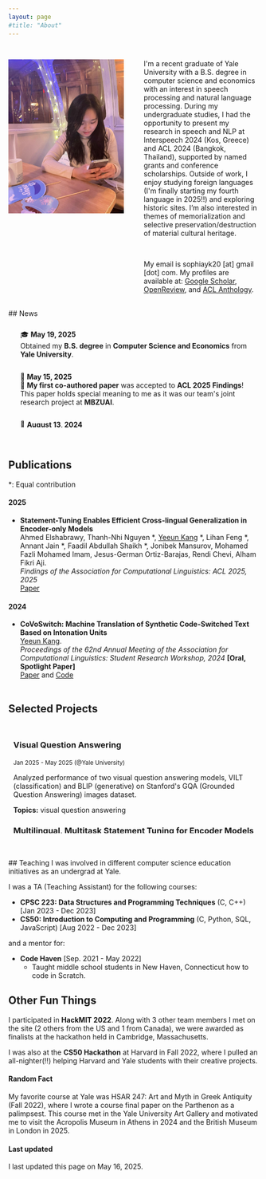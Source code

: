 ```yaml
---
layout: page
#title: "About"
---
```


<div style="display: flex;" class='author-profile'>
    <div style="flex: 50%; padding-right: 20px;">
        <!-- Left Column Content -->
        <h2></h2>
          <img src="/assets/images/profilepic.jpg"> 
    </div>
    <div style="flex: 50%; padding-left: 20px;">
        <!-- Right Column Content -->
        <h2></h2>
        <p>
        I'm a recent graduate of Yale University with a B.S. degree in computer science and economics with an interest in speech processing and natural language processing. During my undergraduate studies, I had the opportunity to present my research in speech and NLP at Interspeech 2024 (Kos, Greece) and ACL 2024 (Bangkok, Thailand), supported by named grants and conference scholarships. Outside of work, I enjoy studying foreign languages (I'm finally starting my fourth language in 2025!!) and exploring historic sites. I’m also interested in themes of memorialization and selective preservation/destruction of material cultural heritage.
        </p>
        <br/>
        <p>
        My email is sophiayk20 [at] gmail [dot] com.
        My profiles are available at: <a href="https://scholar.google.com/citations?user=HSrWfxoAAAAJ&hl=en">Google Scholar</a>, <a href="https://openreview.net/profile?id=~Yeeun_Kang1">OpenReview</a>, and <a href="https://aclanthology.org/people/y/yeeun-kang/">ACL Anthology</a>.
        </p>
    </div>
</div>

<br>
## News
<div style="height: 200px; overflow-y: scroll; padding: 10px;">

<div style="padding: 1em;">
  🎓 <strong>May 19, 2025</strong><br>
  Obtained my <strong>B.S. degree</strong> in <strong>Computer Science and Economics</strong> from <strong>Yale University</strong>.
</div>

<div style="padding: 1em;">
  📄 <strong>May 15, 2025</strong><br>
  🎉 <strong>My first co-authored paper</strong> was accepted to <strong>ACL 2025 Findings</strong>!<br>
  This paper holds special meaning to me as it was our team's joint research project at <strong>MBZUAI</strong>.
</div>

<div style="padding: 1em;">
  🌟 <strong>August 13, 2024</strong><br>
  <strong>CoVoSwitch</strong> was selected as a <em>Spotlight Paper</em> at the <strong>ACL 2024 Student Research Workshop</strong>.<br>
  🧾 Gave a <strong>poster presentation</strong> on <strong>August 11</strong> and an <strong>oral presentation</strong> on <strong>August 12</strong>!
</div>

<div style="padding: 1em;">
  📝 <strong>July 9, 2024</strong><br>
  <strong>My first paper</strong> was accepted to the <strong>Student Research Workshop</strong> at <strong>ACL 2024</strong>.<br>
  ✈️ I was also awarded a <strong>travel grant</strong> to attend ACL in person in Bangkok, Thailand.<br>
</div>

<div style="padding: 1em;">
  🏅 <strong>June 26, 2024</strong><br>
  Our team of 5 (from the U.S., China, India, and Vietnam) at <strong>MBZUAI UGRIP</strong> received the <strong>Best Team Award</strong> from <strong>Prof. Timothy Baldwin</strong>, Provost of MBZUAI.<br>
  🥇 Ranked <strong>1st out of 9</strong> ML/CV/NLP teams for research content on <strong>multilingual, multitask statement tuning of encoder models</strong>.
</div>

<div style="padding: 1em;">
  🗣️ <strong>June 6, 2024</strong><br>
  Accepted to <strong>Interspeech YFRSW 2024</strong>!<br>
  🎤 Awarded a <strong>scholarship</strong> to attend and present my <strong>speech processing research</strong> at <strong>Interspeech 2024</strong> in <strong>Kos, Greece</strong>.
</div>

</div>
<br><br>

## Publications
*: Equal contribution

#### 2025
- **Statement-Tuning Enables Efficient Cross-lingual Generalization in Encoder-only Models**    
  Ahmed Elshabrawy, Thanh-Nhi Nguyen *, <u>Yeeun Kang</u> *, Lihan Feng *, Annant Jain *, Faadil Abdullah Shaikh *, Jonibek Mansurov, Mohamed Fazli Mohamed Imam, Jesus-German Ortiz-Barajas, Rendi Chevi, Alham Fikri Aji.      
  *Findings of the Association for Computational Linguistics: ACL 2025, 2025*     
  [Paper](https://arxiv.org/pdf/2506.01592)

#### 2024

- **CoVoSwitch: Machine Translation of Synthetic Code-Switched Text Based on Intonation Units**   
  <u>Yeeun Kang</u>.    
  *Proceedings of the 62nd Annual Meeting of the Association for Computational Linguistics: Student Research Workshop, 2024*  **[Oral, Spotlight Paper]**   
  [Paper](https://aclanthology.org/2024.acl-srw.40/) and [Code](https://github.com/sophiayk20/covoswitch)
<br><br>

## Selected Projects
<div style="height: 200px; overflow-y: scroll; padding: 10px;">

  <div class="project">
  <h3>Visual Question Answering</h3>
  <small>Jan 2025 - May 2025 (@Yale University)</small>
  <p>Analyzed performance of two visual question answering models, VILT (classification) and BLIP (generative) on Stanford's GQA (Grounded Question Answering) images dataset.</p>
  <p><strong>Topics:</strong> <span class="topics">visual question answering</span></p>
</div>

<div class="project">
  <h3>Multilingual, Multitask Statement Tuning for Encoder Models</h3>
  <small>May 2024 - Jun 2024 (@MBZUAI)</small>
  <p>Created multilingual NLU datasets and made them available through HuggingFace. Evaluated zero-shot performance of encoder models on various NLU tasks. Published, ACL 2025 Findings.</p>
  <p><strong>Topics:</strong> <span class="topics">encoder models, statement tuning, NLU</span></p>
  <p><a href="https://huggingface.co/mbzuai-ugrip-statement-tuning" target="_blank">HuggingFace Org Repo</a>, 
  <a href="#" target="_blank">Final Presentation Slides</a>, and 
  <a href="#" target="_blank">Blog Post</a></p>
</div>

<div class="project">
  <h3>Code-Switched Text Dataset Creation by Intonation Unit Detection and Replacement</h3>
  <small>Apr 2024 - Jun 2024 (Independent Project)</small>
  <p>Work accepted at ACL-SRW 2024. Detected intonation unit boundaries of utterances in CoVoST 2 (speech-to-text translation dataset) with PSST, a pre-trained speech segmentation model from Whisper (STT), to create code-switched text leveraging prosodic features. Evaluated current SOTA NMT models' performance on 13 languages, including low-resource languages such as Welsh, Mongolian, and Tamil. I named my synthetic dataset CoVoSwitch.</p>
  <p><strong>Topics:</strong> <span class="topics">prosodic speech segmentation, speech recognition (STT), neural machine translation (NMT), code-switching</span></p>
  <p><a href="https://arxiv.org/abs/2407.14295" target="_blank">Paper</a>, 
  <a href="https://github.com/sophiayk20/covoswitch" target="_blank">Code</a>, and 
  <a href="#" target="_blank">CoVoSwitch on HuggingFace Datasets</a></p>
</div>

<div class="project">
  <h3>Undisclosed Project using LLMs</h3>
  <small>Jan 2024 - Apr 2024 (@NAVER Cloud)</small>
  <p>Intern project at NAVER Cloud.</p>
</div>

<div class="project">
  <h3>Fine-tuning Whisper for Speech Recognition and Transcription</h3>
  <small>Aug 2023 - Dec 2023 (@Yale University)</small>
  <p>Course final project for Yale's <code>CPSC 488/588: AI Foundation Models</code>. Took course with MS, PhD students and received full marks.</p>
  <p><a href="https://github.com/sophiayk20/whisper-asr" target="_blank">Code</a></p>
</div>

<div class="project">
  <h3>Refining Custom Voice Metric</h3>
  <small>Jun 2023 - Aug 2023 (@Samsung Electronics)</small>
  <p>Intern project at Samsung Electronics.</p>
  <p><strong>Topics:</strong> <span class="topics">speech synthesis (TTS), mean opinion score (MOS), custom voice on Bixby</span></p>
  <p><a href="http://sophiayk20.github.io/2023/08/17/an-exploration-into-tts/" target="_blank">Blog Post</a></p>
</div>


</div>
<br><br>

<br>
## Teaching
I was involved in different computer science education initiatives as an undergrad at Yale.

I was a TA (Teaching Assistant) for the following courses:
- **CPSC 223: Data Structures and Programming Techniques** (C, C++) [Jan 2023 - Dec 2023]
- **CS50: Introduction to Computing and Programming** (C, Python, SQL, JavaScript) [Aug 2022 - Dec 2023]

and a mentor for:
- **Code Haven** [Sep. 2021 - May 2022]
  - Taught middle school students in New Haven, Connecticut how to code in Scratch. 


## Other Fun Things
I participated in **HackMIT 2022**. Along with 3 other team members I met on the site (2 others from the US and 1 from Canada), we were awarded as finalists at the hackathon held in Cambridge, Massachusetts. 

I was also at the **CS50 Hackathon** at Harvard in Fall 2022, where I pulled an all-nighter(!!) helping Harvard and Yale students with their creative projects.

#### Random Fact
My favorite course at Yale was HSAR 247: Art and Myth in Greek Antiquity (Fall 2022), where I wrote a course final paper on the Parthenon as a palimpsest. This course met in the Yale University Art Gallery and motivated me to visit the Acropolis Museum in Athens in 2024 and the British Museum in London in 2025.

#### Last updated
I last updated this page on May 16, 2025.